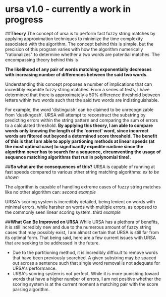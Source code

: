 # ursa v1.0 - currently a work in progress

##**Theory**
The concept of ursa is to perform fast fuzzy string matches by applying approximation techniques to minimize the time 
complexity associated with the algorithm.  The concept behind this is simple, but the precision of this program varies with 
how the algorithm numerically "rationalizes" to determine whether a two words are potential matches.  The encompassing theory
behind this is

**The likelihood of any pair of words matching exponentially decreases with increasing number of differences between the said
two words.**  

Understanding this concept proposes a number of implications that can incredibly expedite fuzzy string matches.  From a 
series of tests, I have determined that there is approximately a 50% difference threshold between letters within 
two words such that the said two words are indistinguishable.

For example, the word 'distinguish' can be claimed to be unrecognizable from 'dustkngosh'.  URSA will attempt to 
reconstruct the substring by predicting errors within the string pattern and comparing the sum of errors to a calculated
threshold.  **By applying this theory, I am able to compare words only knowing the length of the 'correct' word, since
incorrect words are filtered out beyond a determined score threshold.  The benefit of this is that I am able to apply
partioning methods at linear speeds (at the most optimal case) to significantly expedite runtime since the algorithm never
has to search for a sequence, circumventing the usage of sequence matching algorithms that run in polynomial time!.**

##**So what are the consequences of this?**
URSA is capable of running at fast speeds compared to various other string matching algorithms:
*ex to be shown*

The algorithm is capable of handling extreme cases of fuzzy string matches like no other algorithm can:
*second example*

URSA's scoring system is incredibly detailed, being lenient on words with minimal errors, while harsher on words with 
multiple errors, as opposed to the commonly seen linear scoring system.
*third example*

##**What Can Be Improved on URSA**
While URSA has a plethora of benefits, it is still incredibly new and due to the numerous amount of fuzzy string cases
that may possibly exist, I am almost certain that URSA is still far from its optimal form.  That being said, here are a few
current issues with URSA that are seeking to be addressed in the future.

- Due to the partitioning method, it is incredibly difficult to remove words that have been previously searched.  A given
  substring may be spaced out across a sentence such that single word removal is not adequate for URSA's performance.
- URSA's scoring system is not perfect.  While it is more punishing toward words that have a higher number of errors, 
  I am not positive whether the scoring system is at the current moment a matching pair with the score parsing algorithm.


